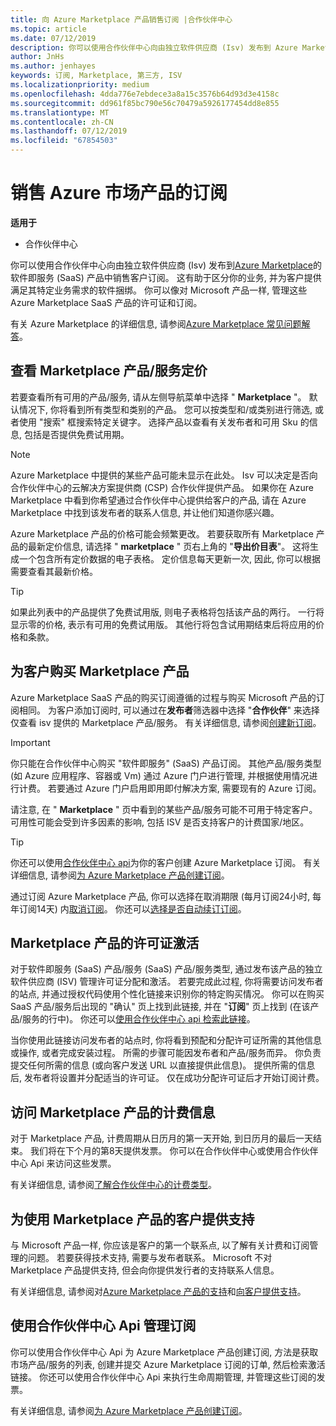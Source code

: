```yaml
---
title: 向 Azure Marketplace 产品销售订阅 |合作伙伴中心
ms.topic: article
ms.date: 07/12/2019
description: 你可以使用合作伙伴中心向由独立软件供应商 (Isv) 发布到 Azure Marketplace 的软件即服务 (SaaS) 产品中销售客户订阅。
author: JnHs
ms.author: jenhayes
keywords: 订阅, Marketplace, 第三方, ISV
ms.localizationpriority: medium
ms.openlocfilehash: 4dda776e7ebdece3a8a15c3576b64d93d3e4158c
ms.sourcegitcommit: dd961f85bc790e56c70479a5926177454dd8e855
ms.translationtype: MT
ms.contentlocale: zh-CN
ms.lasthandoff: 07/12/2019
ms.locfileid: "67854503"
---
```

# <a name="sell-subscriptions-to-azure-marketplace-products"></a>销售 Azure 市场产品的订阅

**适用于**

- 合作伙伴中心

你可以使用合作伙伴中心向由独立软件供应商 (Isv) 发布到[Azure Marketplace](https://azuremarketplace.microsoft.com/marketplace)的软件即服务 (SaaS) 产品中销售客户订阅。 这有助于区分你的业务, 并为客户提供满足其特定业务需求的软件捆绑。 你可以像对 Microsoft 产品一样, 管理这些 Azure Marketplace SaaS 产品的许可证和订阅。

有关 Azure Marketplace 的详细信息, 请参阅[Azure Marketplace 常见问题解答](https://docs.microsoft.com/azure/marketplace/marketplace-faq-publisher-guide)。

## <a name="view-marketplace-offers-and-pricing"></a>查看 Marketplace 产品/服务定价

若要查看所有可用的产品/服务, 请从左侧导航菜单中选择 " **Marketplace** "。 默认情况下, 你将看到所有类型和类别的产品。 您可以按类型和/或类别进行筛选, 或者使用 "搜索" 框搜索特定关键字。 选择产品以查看有关发布者和可用 Sku 的信息, 包括是否提供免费试用期。

> [!NOTE]
> Azure Marketplace 中提供的某些产品可能未显示在此处。 Isv 可以决定是否向合作伙伴中心的云解决方案提供商 (CSP) 合作伙伴提供产品。 如果你在 Azure Marketplace 中看到你希望通过合作伙伴中心提供给客户的产品, 请在 Azure Marketplace 中找到该发布者的联系人信息, 并让他们知道你感兴趣。

Azure Marketplace 产品的价格可能会频繁更改。 若要获取所有 Marketplace 产品的最新定价信息, 请选择 " **marketplace** " 页右上角的 "**导出价目表**"。 这将生成一个包含所有定价数据的电子表格。 定价信息每天更新一次, 因此, 你可以根据需要查看其最新价格。

> [!TIP]
> 如果此列表中的产品提供了免费试用版, 则电子表格将包括该产品的两行。 一行将显示零的价格, 表示有可用的免费试用版。 其他行将包含试用期结束后将应用的价格和条款。

## <a name="purchase-marketplace-products-for-your-customers"></a>为客户购买 Marketplace 产品

Azure Marketplace SaaS 产品的购买订阅遵循的过程与购买 Microsoft 产品的订阅相同。 为客户添加订阅时, 可以通过在**发布者**筛选器中选择 "**合作伙伴**" 来选择仅查看 isv 提供的 Marketplace 产品/服务。 有关详细信息, 请参阅[创建新订阅](create-a-new-subscription.md)。

> [!IMPORTANT]
> 你只能在合作伙伴中心购买 "软件即服务" (SaaS) 产品订阅。 其他产品/服务类型 (如 Azure 应用程序、容器或 Vm) 通过 Azure 门户进行管理, 并根据使用情况进行计费。 若要通过 Azure 门户启用即用即付解决方案, 需要现有的 Azure 订阅。

请注意, 在 " **Marketplace** " 页中看到的某些产品/服务可能不可用于特定客户。 可用性可能会受到许多因素的影响, 包括 ISV 是否支持客户的计费国家/地区。

> [!TIP]
> 你还可以使用[合作伙伴中心 api](https://docs.microsoft.com/partner-center/develop/)为你的客户创建 Azure Marketplace 订阅。 有关详细信息, 请参阅[为 Azure Marketplace 产品创建订阅](https://docs.microsoft.com/partner-center/develop/create-subscription-azure-marketplace-products)。

通过订阅 Azure Marketplace 产品, 你可以选择在取消期限 (每月订阅24小时, 每年订阅14天) 内[取消订阅](https://docs.microsoft.com/partner-center/create-a-new-subscription#cancel-a-subscription)。 你还可以[选择是否自动续订订阅](https://docs.microsoft.com/partner-center/create-a-new-subscription#choose-whether-to-automatically-renew-an-azure-marketplace-subscription)。

## <a name="license-activation-for-marketplace-products"></a>Marketplace 产品的许可证激活

对于软件即服务 (SaaS) 产品/服务 (SaaS) 产品/服务类型, 通过发布该产品的独立软件供应商 (ISV) 管理许可证分配和激活。 若要完成此过程, 你将需要访问发布者的站点, 并通过授权代码使用个性化链接来识别你的特定购买情况。 你可以在购买 SaaS 产品/服务后出现的 "确认" 页上找到此链接, 并在 "**订阅**" 页上找到 (在该产品/服务的行中)。 你还可以[使用合作伙伴中心 api 检索此链接](https://docs.microsoft.com/partner-center/develop/get-activation-link-by-order-line-item)。

当你使用此链接访问发布者的站点时, 你将看到预配和分配许可证所需的其他信息或操作, 或者完成安装过程。 所需的步骤可能因发布者和产品/服务而异。 你负责提交任何所需的信息 (或向客户发送 URL 以直接提供此信息)。 提供所需的信息后, 发布者将设置并分配适当的许可证。 仅在成功分配许可证后才开始订阅计费。

## <a name="access-billing-info-for-marketplace-products"></a>访问 Marketplace 产品的计费信息

对于 Marketplace 产品, 计费周期从日历月的第一天开始, 到日历月的最后一天结束。 我们将在下个月的第8天提供发票。 你可以在合作伙伴中心或使用合作伙伴中心 Api 来访问这些发票。

有关详细信息, 请参阅[了解合作伙伴中心的计费类型](https://docs.microsoft.com/partner-center/billing-different-types#billing-for-one-time-and-select-recurring-charges)。

## <a name="provide-support-for-customers-using-marketplace-products"></a>为使用 Marketplace 产品的客户提供支持

与 Microsoft 产品一样, 你应该是客户的第一个联系点, 以了解有关计费和订阅管理的问题。 若要获得技术支持, 需要与发布者联系。 Microsoft 不对 Marketplace 产品提供支持, 但会向你提供发行者的支持联系人信息。

有关详细信息, 请参阅对[Azure Marketplace 产品的支持](https://docs.microsoft.com/partner-center/report-problems-on-behalf-of-a-customer#support-for-azure-marketplace-products)和[向客户提供支持](https://docs.microsoft.com/partner-center/customer-support)。

## <a name="manage-subscriptions-using-partner-center-apis"></a>使用合作伙伴中心 Api 管理订阅

你可以使用合作伙伴中心 Api 为 Azure Marketplace 产品创建订阅, 方法是获取市场产品/服务的列表, 创建并提交 Azure Marketplace 订阅的订单, 然后检索激活链接。 你还可以使用合作伙伴中心 Api 来执行生命周期管理, 并管理这些订阅的发票。

有关详细信息, 请参阅[为 Azure Marketplace 产品创建订阅](https://docs.microsoft.com/partner-center/develop/create-subscription-azure-marketplace-products)。